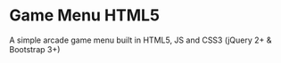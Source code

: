 # Game Menu HTML5
A simple arcade game menu built in HTML5, JS and CSS3 (jQuery 2+ &amp; Bootstrap 3+)
